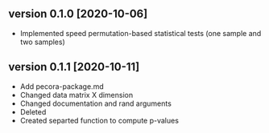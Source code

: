 ## version 0.1.0 [2020-10-06]

* Implemented speed permutation-based statistical tests (one sample and two samples)

## version 0.1.1 [2020-10-11]

* Add pecora-package.md
* Changed data matrix X dimension
* Changed documentation and rand arguments
* Deleted 
* Created separted function to compute p-values
